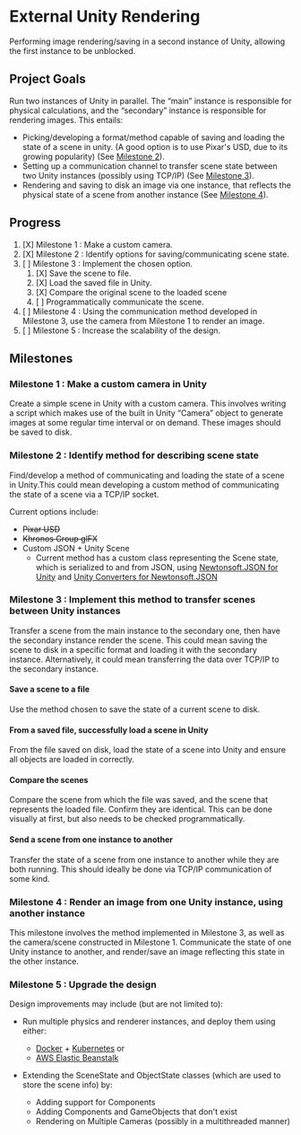 # External Unity Rendering  

Performing image rendering/saving in a second instance of Unity, allowing the first instance to be unblocked.  

## Project Goals  

Run two instances of Unity in parallel. The “main” instance is responsible for physical calculations, and the “secondary” instance is responsible for rendering images. This entails:

- Picking/developing a format/method capable of saving and loading the state of a scene in unity. (A good option is to use Pixar's USD, due to its growing popularity) (See [Milestone 2](#milestone-2--identify-method-for-describing-scene-state)).
- Setting up a communication channel to transfer scene state between two Unity instances (possibly using TCP/IP) (See [Milestone 3](#milestone-3--implement-this-method-to-transfer-scenes-between-unity-instances)).
- Rendering and saving to disk an image via one instance, that reflects the physical state of a scene from another instance (See [Milestone 4](#milestone-4--render-an-image-from-one-unity-instance-using-another-instance)).

## Progress

1. [X] Milestone 1 : Make a custom camera.
2. [X] Milestone 2 : Identify options for saving/communicating scene state.
3. [ ] Milestone 3 : Implement the chosen option.  
    1. [X] Save the scene to file.
    2. [X] Load the saved file in Unity.
    3. [X] Compare the original scene to the loaded scene
    4. [ ] Programmatically communicate the scene.
4. [ ] Milestone 4 : Using the communication method developed in Milestone 3, use the camera from Milestone 1 to render an image.
5. [ ] Milestone 5 : Increase the scalability of the design.

## Milestones

### Milestone 1 : Make a custom camera in Unity

Create a simple scene in Unity with a custom camera. This involves writing a script which makes use of the built in Unity “Camera” object to generate images at some regular time interval or on demand. These images should be saved to disk.

### Milestone 2 : Identify method for describing scene state

Find/develop a method of communicating and loading the state of a scene in Unity.This could mean developing a custom method of communicating the state of a scene via a TCP/IP socket.

Current options include:

- ~~Pixar USD~~
- ~~Khronos Group glFX~~
- Custom JSON + Unity Scene
    - Current method has a custom class representing the Scene state, which is serialized to and from JSON, using [Newtonsoft.JSON for Unity](https://github.com/jilleJr/Newtonsoft.Json-for-Unity) and [Unity Converters for Newtonsoft.JSON](https://github.com/jilleJr/Newtonsoft.Json-for-Unity.Converters)

### Milestone 3 : Implement this method to transfer scenes between Unity instances

Transfer a scene from the main instance to the secondary one, then have the secondary instance render the scene. This could mean saving the scene to disk in a specific format and loading it with the secondary instance. Alternatively, it could mean transferring the data over TCP/IP to the secondary instance.

#### Save a scene to a file

Use the method chosen to save the state of a current scene to disk.

#### From a saved file, successfully load a scene in Unity

From the file saved on disk, load the state of a scene into Unity and ensure all objects are loaded in correctly.

#### Compare the scenes

Compare the scene from which the file was saved, and the scene that represents the loaded file. Confirm they are identical. This can be done visually at first, but also needs to be checked programmatically.

#### Send a scene from one instance to another

Transfer the state of a scene from one instance to another while they are both running. This should ideally be done via TCP/IP communication of some kind.

### Milestone 4 : Render an image from one Unity instance, using another instance

This milestone involves the method implemented in Milestone 3, as well as the camera/scene constructed in Milestone 1. Communicate the state of one Unity instance to another, and render/save an image reflecting this state in the other instance.

### Milestone 5 : Upgrade the design

Design improvements may include (but are not limited to):

- Run multiple physics and renderer instances, and deploy them using either:
    - [Docker](https://www.docker.com/) + [Kubernetes](https://kubernetes.io/) or
    - [AWS Elastic Beanstalk](https://docs.aws.amazon.com/elasticbeanstalk/latest/dg/create_deploy_docker_ecs.html)

- Extending the SceneState and ObjectState classes (which are used to store the scene info) by:
    - Adding support for Components
    - Adding Components and GameObjects that don't exist
    - Rendering on Multiple Cameras (possibly in a multithreaded manner)
